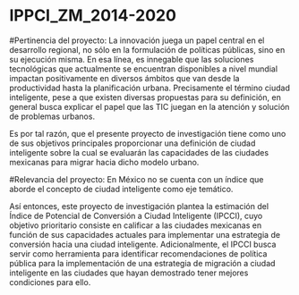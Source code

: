 # IPPCI_ZM_2014-2020

#Pertinencia del proyecto:
La innovación juega un papel central en el desarrollo regional, no sólo en la formulación de políticas públicas, sino en su ejecución misma. En esa línea, es innegable que las soluciones tecnológicas que actualmente se encuentran disponibles a nivel mundial impactan positivamente en diversos ámbitos que van desde la productividad hasta la planificación urbana. Precisamente el término ciudad inteligente, pese a que existen diversas propuestas para su definición, en general busca explicar el papel que las TIC juegan en la atención y solución de problemas urbanos.

Es por tal razón, que el presente proyecto de investigación tiene como uno de sus objetivos principales proporcionar una definición de ciudad inteligente sobre la cual se evaluarán las capacidades de las ciudades mexicanas para migrar hacia dicho modelo urbano.

#Relevancia del proyecto:
En México no se cuenta con un índice que aborde el concepto de ciudad inteligente como eje temático. 

Así entonces, este proyecto de investigación plantea la estimación del Índice de Potencial de Conversión a Ciudad Inteligente (IPCCI), cuyo objetivo prioritario consiste en calificar a las ciudades mexicanas en función de sus capacidades actuales para implementar una estrategia de conversión hacia una ciudad inteligente. Adicionalmente, el IPCCI busca servir como herramienta para identificar recomendaciones de política pública para la implementación de una estrategia de migración a ciudad inteligente en las ciudades que hayan demostrado tener mejores condiciones para ello.
